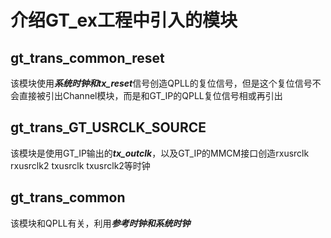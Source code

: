 # 介绍GT_ex工程中引入的模块
## gt_trans_common_reset
该模块使用***系统时钟和tx_reset***信号创造QPLL的复位信号，但是这个复位信号不会直接被引出Channel模块，而是和GT_IP的QPLL复位信号相或再引出
## gt_trans_GT_USRCLK_SOURCE
该模块是使用GT_IP输出的***tx_outclk***，以及GT_IP的MMCM接口创造rxusrclk rxusrclk2 txusrclk txusrclk2等时钟
## gt_trans_common
该模块和QPLL有关，利用***参考时钟和系统时钟***
